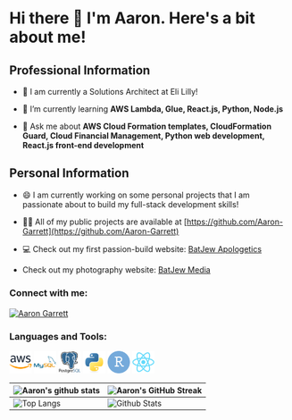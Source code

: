 # Hi there 👋 I'm Aaron. Here's a bit about me!

## Professional Information

- 🔭 I am currently a Solutions Architect at Eli Lilly!

- 🌱 I’m currently learning **AWS Lambda, Glue, React.js, Python, Node.js**

- 💬 Ask me about **AWS Cloud Formation templates, CloudFormation Guard, Cloud Financial Management, Python web development, React.js front-end development**

## Personal Information

- 😄 I am currently working on some personal projects that I am passionate about to build my full-stack development skills!

- 👨‍💻 All of my public projects are available at [https://github.com/Aaron-Garrett](https://github.com/Aaron-Garrett)

- 💻 Check out my first passion-build website: [BatJew Apologetics](https://IAmBatJew.github.io)

- Check out my photography website: [BatJew Media](https://IAmBatJew.github.io/batjew-photography)

<h3 align="left">Connect with me:</h3>
<p align="left">
<a href="https://www.linkedin.com/in/agarrett4" target="blank"><img align="center" src="https://raw.githubusercontent.com/rahuldkjain/github-profile-readme-generator/master/src/images/icons/Social/linked-in-alt.svg" alt="Aaron Garrett" height="30" width="40" /></a>


<h3 align="left">Languages and Tools:</h3>
<p align="left"><a href="https://aws.amazon.com" target="_blank"><img src="https://github.com/devicons/devicon/blob/master/icons/amazonwebservices/amazonwebservices-original-wordmark.svg" alt="aws" width="40" height="40"/></a>   <a href="https://www.mysql.com/" target="_blank"><img src="https://raw.githubusercontent.com/devicons/devicon/master/icons/mysql/mysql-original-wordmark.svg" alt="mysql" width="40" height="40"/></a>   <a href="https://www.postgresql.org" target="_blank"><img src="https://raw.githubusercontent.com/devicons/devicon/master/icons/postgresql/postgresql-original-wordmark.svg" alt="postgresql" width="40" height="40"/></a>   <a href="https://www.python.org" target="_blank"><img src="https://raw.githubusercontent.com/devicons/devicon/master/icons/python/python-original.svg" alt="python" width="40" height="40"/></a>   <a href="https://https://www.r-project.org/" target="_blank"><img src="https://raw.githubusercontent.com/devicons/devicon/master/icons/rstudio/rstudio-original.svg" alt="RStudio" width="40" height="40"/></a>   <a href="https://www.reactjs.com" target="_blank"><img src="https://github.com/devicons/devicon/blob/master/icons/react/react-original.svg" alt="React.js" width="40" height="40"/></a></p>


| ![Aaron's github stats](https://github-readme-stats.vercel.app/api?username=Aaron-Garrett&count_private=true&theme=dark) | ![Aaron's GitHub Streak](https://github-readme-streak-stats.herokuapp.com/?user=Aaron-Garrett&count_private=true&theme=dark) |
| --- | --- |
| ![Top Langs](https://github-readme-stats.vercel.app/api/top-langs/?username=Aaron-Garrett&count_private=true&theme=dark) | ![Github Stats](https://github-readme-stats.vercel.app/api?username=Aaron-Garrett&show_icons=true&locale=en&count_private=true&hide_rank=true&custom_title=My%20GitHub%20Stats&disable_animations=true&theme=dark) |
